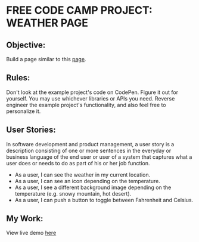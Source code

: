 # FREE CODE CAMP PROJECT: WEATHER PAGE
## Objective:
Build a page similar to this [page](http://codepen.io/AdventureBear/full/yNBJRj).

## Rules:
Don't look at the example project's code on CodePen. Figure it out for yourself. You may use whichever libraries or APIs you need. Reverse engineer the example project's functionality, and also feel free to personalize it.

## User Stories:
In software development and product management, a user story is a description consisting of one or more sentences in the everyday or business language of the end user or user of a system that captures what a user does or needs to do as part of his or her job function.


- As a user, I can see the weather in my current location.
- As a user, I can see an icon depending on the temperature.
- As a user, I see a different background image depending on the temperature (e.g. snowy mountain, hot desert).
- As a user, I can push a button to toggle between Fahrenheit and Celsius.


## My Work:
View live demo [here](https://ahmedtadde-fcc-weatherapp.herokuapp.com)
